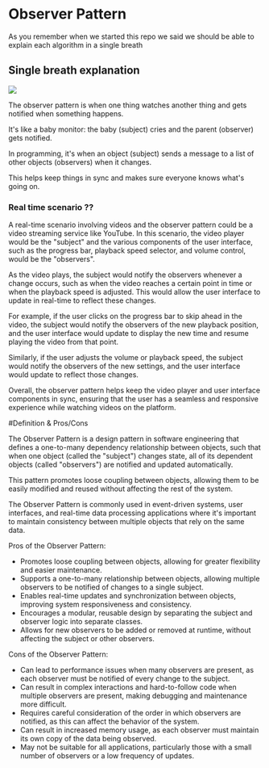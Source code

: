 
# Observer Pattern

As you remember when we started this repo we said we should be able to explain each algorithm in a single breath

## Single breath explanation
![](https://media.tenor.com/RIIP2uoyfNgAAAAC/subscribe-pink.gif)

The observer pattern is when one thing watches another thing and gets notified when something happens.

It's like a baby monitor: the baby (subject) cries and the parent (observer) gets notified.

In programming, it's when an object (subject) sends a message to a list of other objects (observers) when it changes.

This helps keep things in sync and makes sure everyone knows what's going on.
###  Real time scenario ??

A real-time scenario involving videos and the observer pattern could be a video streaming service like YouTube. In this scenario, the video player would be the "subject" and the various components of the user interface, such as the progress bar, playback speed selector, and volume control, would be the "observers".

As the video plays, the subject would notify the observers whenever a change occurs, such as when the video reaches a certain point in time or when the playback speed is adjusted. This would allow the user interface to update in real-time to reflect these changes.

For example, if the user clicks on the progress bar to skip ahead in the video, the subject would notify the observers of the new playback position, and the user interface would update to display the new time and resume playing the video from that point.

Similarly, if the user adjusts the volume or playback speed, the subject would notify the observers of the new settings, and the user interface would update to reflect those changes.

Overall, the observer pattern helps keep the video player and user interface components in sync, ensuring that the user has a seamless and responsive experience while watching videos on the platform.


#Definition & Pros/Cons


The Observer Pattern is a design pattern in software engineering that defines a one-to-many dependency relationship between objects, such that when one object (called the "subject") changes state, all of its dependent objects (called "observers") are notified and updated automatically.

This pattern promotes loose coupling between objects, allowing them to be easily modified and reused without affecting the rest of the system.

The Observer Pattern is commonly used in event-driven systems, user interfaces, and real-time data processing applications where it's important to maintain consistency between multiple objects that rely on the same data.

Pros of the Observer Pattern:

* Promotes loose coupling between objects, allowing for greater flexibility and easier maintenance.
* Supports a one-to-many relationship between objects, allowing multiple observers to be notified of changes to a single subject.
* Enables real-time updates and synchronization between objects, improving system responsiveness and consistency.
* Encourages a modular, reusable design by separating the subject and observer logic into separate classes.
* Allows for new observers to be added or removed at runtime, without affecting the subject or other observers.



Cons of the Observer Pattern:

* Can lead to performance issues when many observers are present, as each observer must be notified of every change to the subject.
* Can result in complex interactions and hard-to-follow code when multiple observers are present, making debugging and maintenance more difficult.
* Requires careful consideration of the order in which observers are notified, as this can affect the behavior of the system.
* Can result in increased memory usage, as each observer must maintain its own copy of the data being observed.
* May not be suitable for all applications, particularly those with a small number of observers or a low frequency of updates.